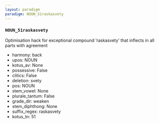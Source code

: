 ```yaml
---
layout: paradigm
paradigm: NOUN_51raskasvety
---
```

### ` NOUN_51raskasvety `

Optimisation hack for exceptional compound ’raskasvety’ that inflects in all parts with agreement
* harmony: back
* upos: NOUN
* kotus_av: None
* possessive: False
* clitics: False
* deletion: svety
* pos: NOUN
* stem_vowel: None
* plurale_tantum: False
* grade_dir: weaken
* stem_diphthong: None
* suffix_regex: raskasvety
* kotus_tn: 51
